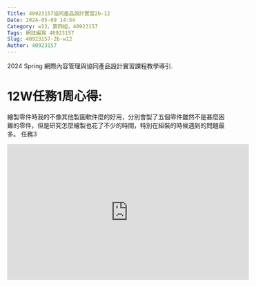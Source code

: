 ```yaml
---
Title: 40923157協同產品設計實習2b-12
Date: 2024-05-09 14:54 
Category: w12，第四組，40923157
Tags: 網誌編寫 40923157
Slug: 40923157-2b-w12
Author: 40923157 
---
```


2024 Spring 網際內容管理與協同產品設計實習課程教學導引.

<!-- PELICAN_END_SUMMARY -->
# 12W任務1周心得:
繪製零件時我的不像其他製圖軟件麼的好用，分別會製了五個零件雖然不是甚麼困難的零件，但是研究怎麼繪製也花了不少的時間，特別在組裝的時候遇到的問題最多。
任務3
<iframe width="560" height="315" src="https://www.youtube.com/embed/Mewxka6qQh0?si=bjBkbI6ANM8Ibt8a" title="YouTube video player" frameborder="0" allow="accelerometer; autoplay; clipboard-write; encrypted-media; gyroscope; picture-in-picture; web-share" referrerpolicy="strict-origin-when-cross-origin" allowfullscreen></iframe>
